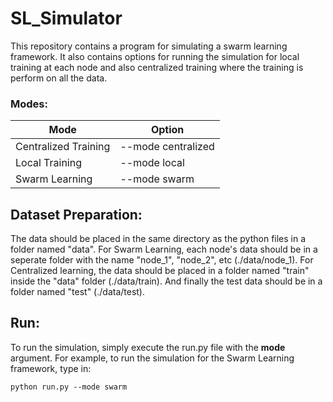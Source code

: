 # SL_Simulator
This repository contains a program for simulating a swarm learning framework. It also contains options for running the simulation for local training at each node and also centralized training where the training is perform on all the data.

### Modes:
| Mode  | Option |
| ------------- | ------------- |
| Centralized Training  | --mode centralized  |
| Local Training  | --mode local  |
|  Swarm Learning | --mode swarm  |

## Dataset Preparation:
The data should be placed in the same directory as the python files in a folder named "data". 
For Swarm Learning, each node's data should be in a seperate folder with the name "node_1", "node_2", etc (./data/node_1).
For Centralized learning, the data should be placed in a folder named "train" inside the "data" folder (./data/train).
And finally the test data should be in a folder named "test" (./data/test).

## Run:
To run the simulation, simply execute the run.py file with the **mode** argument.
For example, to run the simulation for the Swarm Learning framework, type in:

```
python run.py --mode swarm

```
